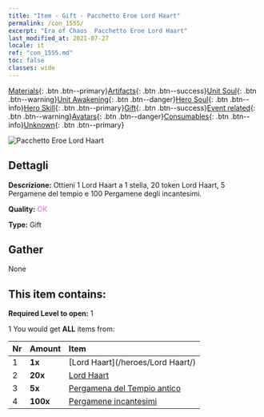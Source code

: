 ```yaml
---
title: "Item - Gift - Pacchetto Eroe Lord Haart"
permalink: /con_1555/
excerpt: "Era of Chaos  Pacchetto Eroe Lord Haart"
last_modified_at: 2021-07-27
locale: it
ref: "con_1555.md"
toc: false
classes: wide
---
```

 [Materials](/ItemsIT/){: .btn .btn--primary}[Artifacts](/ItemsIT/Artifacts/){: .btn .btn--success}[Unit Soul](/ItemsIT/UnitSoul/){: .btn .btn--warning}[Unit Awakening](/ItemsIT/UnitAwakening/){: .btn .btn--danger}[Hero Soul](/ItemsIT/HeroSoul/){: .btn .btn--info}[Hero Skill](/ItemsIT/HeroSkill/){: .btn .btn--primary}[Gift](/ItemsIT/Gift/){: .btn .btn--success}[Event related](/ItemsIT/Events/){: .btn .btn--warning}[Avatars](/ItemsIT/Avatars/){: .btn .btn--danger}[Consumables](/ItemsIT/Consumables/){: .btn .btn--info}[Unknown](/ItemsIT/Unknown/){: .btn .btn--primary}

 ![Pacchetto Eroe Lord Haart](/images/t/i_907167.png)

## Dettagli
 **Descrizione:** Ottieni 1 Lord Haart a 1 stella, 20 token Lord Haart, 5 Pergamene del tempio e 100 Pergamene degli incantesimi.

 **Quality:** <span style="color: #DA70D6">OK</span>

 **Type:** Gift

## Gather

  None

## This item contains:

 **Required Level to open:** 1

 1 You would get **ALL** items  from:

  | Nr | Amount |     Item    |
  |:---|:-------|:------------|
  | 1 |  **1x** | [Lord Haart](/heroes/Lord Haart/) |  | 
  | 2 |  **20x** | [Lord Haart](/ItemsIT/her_370/) |  | 
  | 3 |  **5x** | [Pergamena del Tempio antico](/ItemsIT/con_697/) |  | 
  | 4 |  **100x** | [Pergamene incantesimi](/ItemsIT/con_694/) |  | 
